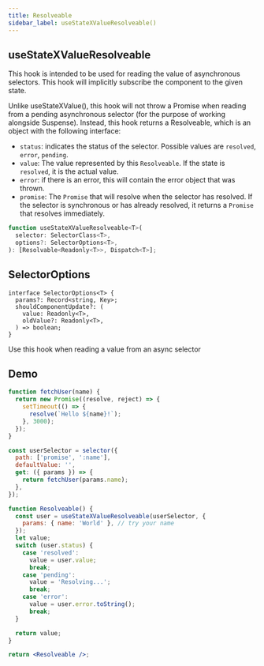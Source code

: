 ```yaml
---
title: Resolveable
sidebar_label: useStateXValueResolveable()
---
```


## useStateXValueResolveable

This hook is intended to be used for reading the value of asynchronous selectors. This hook will implicitly subscribe the component to the given state.

Unlike useStateXValue(), this hook will not throw a Promise when reading from a pending asynchronous selector (for the purpose of working alongside Suspense). Instead, this hook returns a Resolveable, which is an object with the following interface:

- `status`: indicates the status of the selector. Possible values are `resolved`, `error`, `pending`.
- `value`: The value represented by this `Resolveable`. If the state is `resolved`, it is the actual value.
- `error`: if there is an error, this will contain the error object that was thrown.
- `promise`: The `Promise` that will resolve when the selector has resolved. If the selector is synchronous or has already resolved, it returns a `Promise` that resolves immediately.

```jsx title="useStateXValueResolveable(selector, options)"
function useStateXValueResolveable<T>(
  selector: SelectorClass<T>,
  options?: SelectorOptions<T>,
): [Resolvable<Readonly<T>>, Dispatch<T>];
```

## SelectorOptions

```
interface SelectorOptions<T> {
  params?: Record<string, Key>;
  shouldComponentUpdate?: (
    value: Readonly<T>,
    oldValue?: Readonly<T>,
  ) => boolean;
}
```

Use this hook when reading a value from an async selector

## Demo

```jsx live
function fetchUser(name) {
  return new Promise((resolve, reject) => {
    setTimeout(() => {
      resolve(`Hello ${name}!`);
    }, 3000);
  });
}

const userSelector = selector({
  path: ['promise', ':name'],
  defaultValue: '',
  get: ({ params }) => {
    return fetchUser(params.name);
  },
});

function Resolveable() {
  const user = useStateXValueResolveable(userSelector, {
    params: { name: 'World' }, // try your name
  });
  let value;
  switch (user.status) {
    case 'resolved':
      value = user.value;
      break;
    case 'pending':
      value = 'Resolving...';
      break;
    case 'error':
      value = user.error.toString();
      break;
  }

  return value;
}

return <Resolveable />;
```
